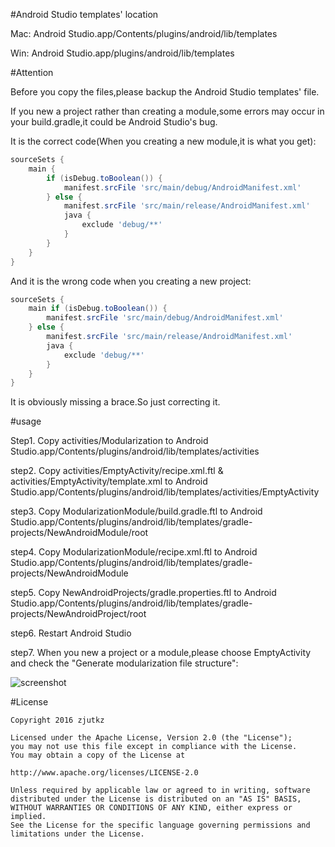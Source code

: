 #Android Studio templates' location

Mac: Android Studio.app/Contents/plugins/android/lib/templates

Win: Android Studio.app/plugins/android/lib/templates



#Attention

Before you copy the files,please backup the Android Studio templates' file.

If you new a project rather than creating a module,some errors may occur in your build.gradle,it could be Android Studio's bug.

It is the correct code(When you creating a new module,it is what you get):

```groovy
sourceSets {
    main {
        if (isDebug.toBoolean()) {
            manifest.srcFile 'src/main/debug/AndroidManifest.xml'
        } else {
            manifest.srcFile 'src/main/release/AndroidManifest.xml'
            java {
                exclude 'debug/**'
            }
        }
    }
}
```

And it is the wrong code when you creating a new project:

```groovy
sourceSets {
    main if (isDebug.toBoolean()) {
        manifest.srcFile 'src/main/debug/AndroidManifest.xml'
    } else {
        manifest.srcFile 'src/main/release/AndroidManifest.xml'
        java {
            exclude 'debug/**'
        }
    }
}
```

It is obviously missing a brace.So just correcting it.

#usage

Step1. Copy activities/Modularization to Android Studio.app/Contents/plugins/android/lib/templates/activities

step2. Copy activities/EmptyActivity/recipe.xml.ftl & activities/EmptyActivity/template.xml to Android Studio.app/Contents/plugins/android/lib/templates/activities/EmptyActivity

step3. Copy ModularizationModule/build.gradle.ftl to Android Studio.app/Contents/plugins/android/lib/templates/gradle-projects/NewAndroidModule/root

step4. Copy ModularizationModule/recipe.xml.ftl to Android Studio.app/Contents/plugins/android/lib/templates/gradle-projects/NewAndroidModule

step5. Copy NewAndroidProjects/gradle.properties.ftl to Android Studio.app/Contents/plugins/android/lib/templates/gradle-projects/NewAndroidProject/root

step6. Restart Android Studio

step7. When you new a project or a module,please choose EmptyActivity and check the "Generate modularization file structure":

 ![screenshot](https://github.com/zjutkz/ModularizationTemplate/blob/master/pic/screenshot.png)

#License

```
Copyright 2016 zjutkz

Licensed under the Apache License, Version 2.0 (the "License");
you may not use this file except in compliance with the License.
You may obtain a copy of the License at

http://www.apache.org/licenses/LICENSE-2.0

Unless required by applicable law or agreed to in writing, software
distributed under the License is distributed on an "AS IS" BASIS,
WITHOUT WARRANTIES OR CONDITIONS OF ANY KIND, either express or implied.
See the License for the specific language governing permissions and
limitations under the License.
```



